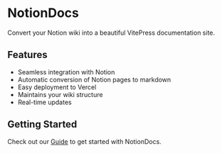 # NotionDocs

Convert your Notion wiki into a beautiful VitePress documentation site.

## Features

- Seamless integration with Notion
- Automatic conversion of Notion pages to markdown
- Easy deployment to Vercel
- Maintains your wiki structure
- Real-time updates

## Getting Started

Check out our [Guide](/guide/) to get started with NotionDocs. 